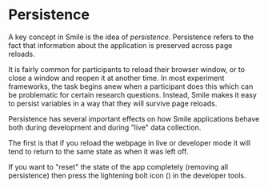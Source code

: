 # Persistence

A key concept in Smile is the idea of _persistence_. Persistence refers to the
fact that information about the application is preserved across page reloads.

It is fairly common for participants to reload their browser window, or to close
a window and reopen it at another time. In most experiment frameworks, the task
begins anew when a participant does this which can be problematic for certain
research questions. Instead, Smile makes it easy to persist variables in a way
that they will survive page reloads.

Persistence has several important effects on how Smile applications behave both
during development and during "live" data collection.

The first is that if you reload the webpage in live or developer mode it will
tend to return to the same state as when it was left off.

If you want to "reset" the state of the app completely (removing all
persistence) then press the lightening bolt icon
(<i-f7-bolt-fill class="inline vp-raw" />) in the developer tools.
